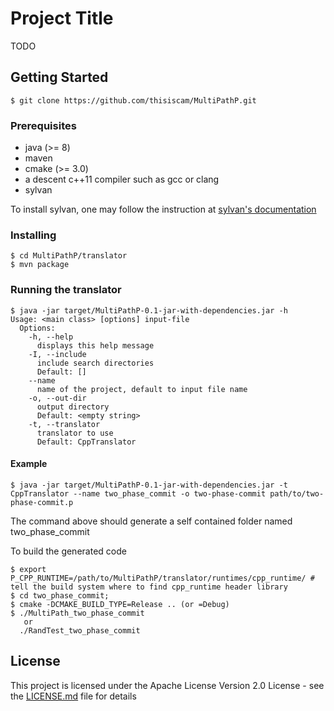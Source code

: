 # Project Title

TODO 

## Getting Started

```
$ git clone https://github.com/thisiscam/MultiPathP.git
```

### Prerequisites

- java (>= 8)
- maven
- cmake (>= 3.0)
- a descent c++11 compiler such as gcc or clang 
- sylvan

To install sylvan, one may follow the instruction at [sylvan's documentation](https://trolando.github.io/sylvan/#building)

### Installing

```
$ cd MultiPathP/translator
$ mvn package
```

### Running the translator

```
$ java -jar target/MultiPathP-0.1-jar-with-dependencies.jar -h
Usage: <main class> [options] input-file
  Options:
    -h, --help
      displays this help message
    -I, --include
      include search directories
      Default: []
    --name
      name of the project, default to input file name
    -o, --out-dir
      output directory
      Default: <empty string>
    -t, --translator
      translator to use
      Default: CppTranslator
```

#### Example

```
$ java -jar target/MultiPathP-0.1-jar-with-dependencies.jar -t CppTranslator --name two_phase_commit -o two-phase-commit path/to/two-phase-commit.p
```

The command above should generate a self contained folder named two_phase_commit

To build the generated code

```
$ export P_CPP_RUNTIME=/path/to/MultiPathP/translator/runtimes/cpp_runtime/ # tell the build system where to find cpp_runtime header library
$ cd two_phase_commit; 
$ cmake -DCMAKE_BUILD_TYPE=Release .. (or =Debug)
$ ./MultiPath_two_phase_commit 
   or
  ./RandTest_two_phase_commit
```

## License

This project is licensed under the Apache License Version 2.0 License - see the [LICENSE.md](LICENSE.md) file for details
